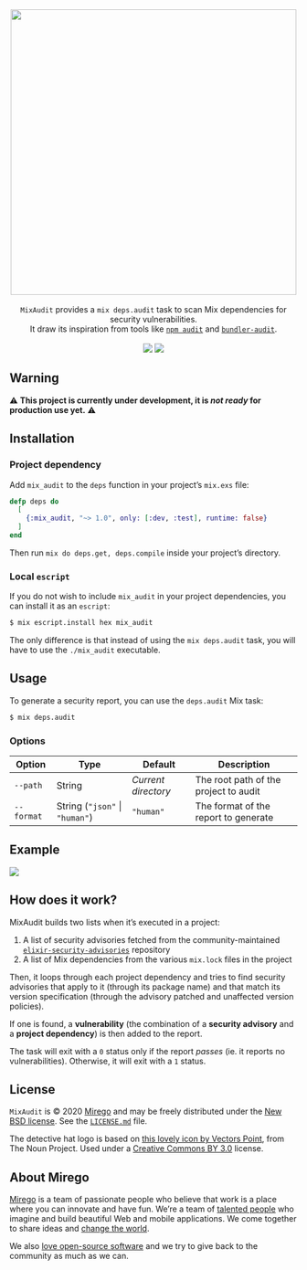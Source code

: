 <div align="center">
  <img src="https://user-images.githubusercontent.com/11348/75812982-32921e80-5d5d-11ea-9c3b-ad46fd6005f9.png" width="500" />
  <br /><br />
  <code>MixAudit</code> provides a <code>mix deps.audit</code> task to scan Mix dependencies for security vulnerabilities.
  <br />
  It draw its inspiration from tools like <a href="https://docs.npmjs.com/cli/audit"><code>npm audit</code></a> and <a href="https://github.com/rubysec/bundler-audit"><code>bundler-audit</code></a>.
  <br /><br />
  <a href="https://github.com/mirego/mix_audit/actions?query=workflow%3ACI+branch%3Amaster+event%3Apush"><img src="https://github.com/mirego/mix_audit/workflows/CI/badge.svg?branch=master&event=push" /></a>
  <a href="https://hex.pm/packages/mix_audit"><img src="https://img.shields.io/hexpm/v/mix_audit.svg" /></a>
</div>

## Warning

⚠️ **This project is currently under development, it is _not ready_ for production use yet.** ⚠️

## Installation

### Project dependency

Add `mix_audit` to the `deps` function in your project’s `mix.exs` file:

```elixir
defp deps do
  [
    {:mix_audit, "~> 1.0", only: [:dev, :test], runtime: false}
  ]
end
```

Then run `mix do deps.get, deps.compile` inside your project’s directory.

### Local `escript`

If you do not wish to include `mix_audit` in your project dependencies, you can install it as an `escript`:

```bash
$ mix escript.install hex mix_audit
```

The only difference is that instead of using the `mix deps.audit` task, you will have to use the `./mix_audit` executable.

## Usage

To generate a security report, you can use the `deps.audit` Mix task:

```bash
$ mix deps.audit
```

### Options

| Option     | Type                           | Default             | Description                           |
| ---------- | ------------------------------ | ------------------- | ------------------------------------- |
| `--path`   | String                         | _Current directory_ | The root path of the project to audit |
| `--format` | String (`"json"` \| `"human"`) | `"human"`           | The format of the report to generate  |

## Example

<img src="https://user-images.githubusercontent.com/11348/75885069-de864900-5df3-11ea-89ab-fed4fa082fee.png">

## How does it work?

MixAudit builds two lists when it’s executed in a project:

1. A list of security advisories fetched from the community-maintained [`elixir-security-advisories`](https://github.com/dependabot/elixir-security-advisories) repository
2. A list of Mix dependencies from the various `mix.lock` files in the project

Then, it loops through each project dependency and tries to find security advisories that apply to it (through its package name) and that match its version specification (through the advisory patched and unaffected version policies).

If one is found, a **vulnerability** (the combination of a **security advisory** and a **project dependency**) is then added to the report.

The task will exit with a `0` status only if the report _passes_ (ie. it reports no vulnerabilities). Otherwise, it will exit with a `1` status.

## License

`MixAudit` is © 2020 [Mirego](https://www.mirego.com) and may be freely distributed under the [New BSD license](http://opensource.org/licenses/BSD-3-Clause). See the [`LICENSE.md`](https://github.com/mirego/mix_audit/blob/master/LICENSE.md) file.

The detective hat logo is based on [this lovely icon by Vectors Point](https://thenounproject.com/term/detective/1883300), from The Noun Project. Used under a [Creative Commons BY 3.0](http://creativecommons.org/licenses/by/3.0/) license.

## About Mirego

[Mirego](https://www.mirego.com) is a team of passionate people who believe that work is a place where you can innovate and have fun. We’re a team of [talented people](https://life.mirego.com) who imagine and build beautiful Web and mobile applications. We come together to share ideas and [change the world](http://www.mirego.org).

We also [love open-source software](https://open.mirego.com) and we try to give back to the community as much as we can.
